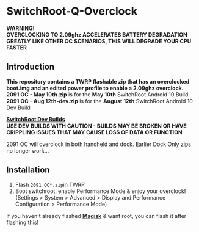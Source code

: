# SwitchRoot-Q-Overclock
**WARNING!**<br />
**OVERCLOCKING TO 2.09ghz ACCELERATES BATTERY DEGRADATION GREATLY**
**LIKE OTHER OC SCENARIOS, THIS WILL DEGRADE YOUR CPU FASTER**

## Introduction
**This repository contains a TWRP flashable zip that has an overclocked boot.img and an edited power profile to enable a 2.09ghz overclock.**<br />
**2091 OC - May 10th.zip** is for the **May 10th** SwitchRoot Android 10 Build<br />
**2091 OC - Aug 12th-dev.zip** is for the **August 12th** SwitchRoot Android 10 Dev Build<br />

[**SwitchRoot Dev Builds**](https://gitlab.com/switchroot/android/manifest/-/pipelines?scope=finished&page=1)<br />
**USE DEV BUILDS WITH CAUTION - BUILDS MAY BE BROKEN OR HAVE CRIPPLING ISSUES THAT MAY CAUSE LOSS OF DATA OR FUNCTION**

2091 OC will overclock in both handheld and dock. Earlier Dock Only zips no longer work...

## Installation
1. Flash `2091 OC*.zip`in TWRP
2. Boot switchroot, enable Performance Mode & enjoy your overclock!
(Settings > System > Advanced > Display and Performance Configuration > Performance Mode)

If you haven't already flashed [**Magisk**](https://github.com/topjohnwu/Magisk/releases) & want root, you can flash it after flashing this!
